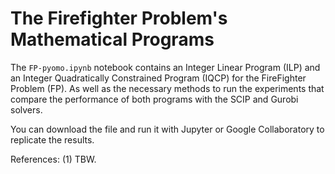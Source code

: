 # The Firefighter Problem's Mathematical Programs

The `FP-pyomo.ipynb` notebook contains an Integer Linear Program (ILP) and an Integer Quadratically Constrained Program (IQCP)
for the FireFighter Problem (FP). As well as the necessary methods to run the experiments that compare the performance of both
programs with the SCIP and Gurobi solvers.

You can download the file and run it with Jupyter or Google Collaboratory to replicate the results.

References:
(1) TBW.

